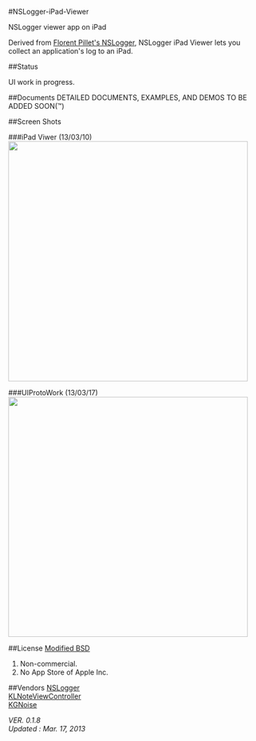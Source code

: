 #NSLogger-iPad-Viewer


NSLogger viewer app on iPad

Derived from [Florent Pillet's NSLogger](https://github.com/fpillet/NSLogger), NSLogger iPad Viewer lets you collect an application's log to an iPad.

##Status

UI work in progress.

##Documents
DETAILED DOCUMENTS, EXAMPLES, AND DEMOS TO BE ADDED SOON(™)

##Screen Shots


###iPad Viwer (13/03/10)
<img width="480" src="https://raw.github.com/stkim1/NSLogger-iPad-Viewer/master/ScreenShots/ios_13_03_10.png" />

###UIProtoWork (13/03/17)
<img width="480" src="https://raw.github.com/stkim1/NSLogger-iPad-Viewer/master/ScreenShots/sim_13_03_17.png" />


##License
[Modified BSD](https://github.com/stkim1/NSLogger-iPad-Viewer/blob/master/LICENSE) <br/>
1. Non-commercial.<br/>
2. No App Store of Apple Inc.


##Vendors
[NSLogger](https://github.com/fpillet/NSLogger)<br/>
[KLNoteViewController](https://github.com/KieranLafferty/KLNoteViewController)<br/>
[KGNoise](https://github.com/kgn/KGNoise)


_VER. 0.1.8_<br/>
_Updated : Mar. 17, 2013_
